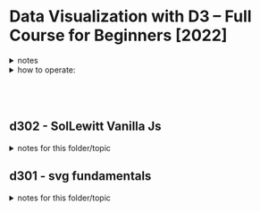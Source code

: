 

# Data Visualization with D3 – Full Course for Beginners [2022]


<details>
<summary>notes</summary>

Learn data visualization with D3.js. D3 is a JavaScript library for manipulating documents based on data. D3 helps you bring data to life using HTML, SVG, and CSS.

This course is an edited collection of live streams taught by Dr. Curran Kelleher. He is one of the top D3 instructors in the world. He has a Ph.D. in Computer Science, and has taught at universities including MIT.


youtube link:

- https://www.youtube.com/watch?v=xkBheRZTkaw



forum and lesson link at vizhub:

- https://vizhub.com/forum/t/get-it-right-in-black-white-index/110

- https://vizhub.com/forum/c/get-it-right/10



data visualization github resource page:

- https://github.com/datavis-tech/awesome-dataviz-education

</details>




<details>
<summary>how to operate:</summary>

- punta lang sa mga html files

- kapag ang cursor nasa loob ng ng html, 

    - keyboard shortcut: Cmd + L and Cmd + O

    - para mag view sa browser ang content


</details>



<br>
<br>
<br>










<!-- ######################################### -->
<!-- ######################################### -->
<!-- ######################################### -->
<!-- ######################################### -->
<!-- ######################################### -->

<!-- ## d303 - SolLewitt D3.js

<details>
<summary>notes for this folder/topic</summary>

<br>

### timeline for this topic: 

- https://youtu.be/xkBheRZTkaw?t=12765

<br>

<br>
<br>
<br>
<br>

</details> -->












<!-- ######################################### -->
<!-- ######################################### -->
<!-- ######################################### -->
<!-- ######################################### -->
<!-- ######################################### -->

## d302 - SolLewitt Vanilla Js

<details>
<summary>notes for this folder/topic</summary>

<br>

### timeline for this topic: 

- https://youtu.be/xkBheRZTkaw?t=8209

<br>

index01.html

- sample ng pag return ng object in js, using traditional func and arrow func

<br>

index02.html

- sample ng pag render ng svg element using DOM

<br>

index03.html

- using for loop sa pag produce ng rectangle svg-element

- vertical rect

<br>

index04.html

- using mask

- note, di ko natapos, pero pwede na din

<br>

</details>











<!-- ######################################### -->
<!-- ######################################### -->
<!-- ######################################### -->
<!-- ######################################### -->
<!-- ######################################### -->

## d301 - svg fundamentals

<details>
<summary>notes for this folder/topic</summary>

<br>

meron interesting na svg sky and fields, and animation:

- timeline: https://youtu.be/xkBheRZTkaw?t=5130

- https://vizhub.com/forum/t/episode-1-svg-fundamentals/111

<br>

meron pa tutorial ng svg using figma

- pero pass na muna, panoorin ko na lang, 

- mga bar chart

- timeline somewhere here: https://youtu.be/xkBheRZTkaw?t=6697

<br>

topic on visualization taxonomies:
- https://github.com/datavis-tech/awesome-dataviz-education#data-visualization-taxonomies

<br>

</details>
